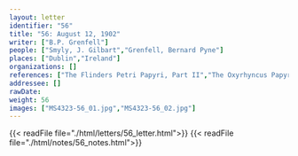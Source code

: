 ```yaml
---
layout: letter
identifier: "56"
title: "56: August 12, 1902"
writer: ["B.P. Grenfell"]
people: ["Smyly, J. Gilbart","Grenfell, Bernard Pyne"]
places: ["Dublin","Ireland"]
organizations: []
references: ["The Flinders Petri Papyri, Part II","The Oxyrhyncus Papyri, Part III"]
addressee: []
rawDate: 
weight: 56
images: ["MS4323-56_01.jpg","MS4323-56_02.jpg"]
---
```

{{< readFile file="./html/letters/56_letter.html">}}
{{< readFile file="./html/notes/56_notes.html">}}